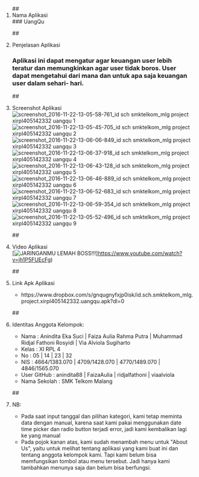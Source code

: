 <ol>
##<li> Nama Aplikasi </li>
### UangQu

##<li> Penjelasan Aplikasi </li>
### Aplikasi ini dapat mengatur agar keuangan user lebih teratur dan memungkinkan agar user tidak boros. User dapat mengetahui dari mana dan untuk apa saja keuangan user dalam sehari- hari.  

##<li> Screenshot Aplikasi </li>
![screenshot_2016-11-22-13-05-58-761_id sch smktelkom_mlg project xirpl405142332 uangqu 1](https://cloud.githubusercontent.com/assets/21327758/20513118/75d20040-b0b6-11e6-8427-03caa16709dc.png)
![screenshot_2016-11-22-13-05-45-705_id sch smktelkom_mlg project xirpl405142332 uangqu 2](https://cloud.githubusercontent.com/assets/21327758/20513115/752a52d2-b0b6-11e6-95e6-75adde7d1c4a.png)
![screenshot_2016-11-22-13-06-06-849_id sch smktelkom_mlg project xirpl405142332 uangqu 3](https://cloud.githubusercontent.com/assets/21327758/20513119/762f5e0c-b0b6-11e6-83b8-975f44fd26ca.png)
![screenshot_2016-11-22-13-06-37-918_id sch smktelkom_mlg project xirpl405142332 uangqu 4](https://cloud.githubusercontent.com/assets/21327758/20513120/764c7e42-b0b6-11e6-94fc-ef6b6dc67517.png)
![screenshot_2016-11-22-13-06-43-128_id sch smktelkom_mlg project xirpl405142332 uangqu 5](https://cloud.githubusercontent.com/assets/21327758/20513121/76500a30-b0b6-11e6-867d-91b8daa9b4fc.png)
![screenshot_2016-11-22-13-06-46-889_id sch smktelkom_mlg project xirpl405142332 uangqu 6](https://cloud.githubusercontent.com/assets/21327758/20513112/75212cac-b0b6-11e6-9d61-812519b58ef9.png)
![screenshot_2016-11-22-13-06-52-683_id sch smktelkom_mlg project xirpl405142332 uangqu 7](https://cloud.githubusercontent.com/assets/21327758/20513113/752452ce-b0b6-11e6-963d-31fb6899391c.png)
![screenshot_2016-11-22-13-06-59-354_id sch smktelkom_mlg project xirpl405142332 uangqu 8](https://cloud.githubusercontent.com/assets/21327758/20513114/75287a2a-b0b6-11e6-8e57-c4eae0a1e8ae.png)
![screenshot_2016-11-22-13-05-52-496_id sch smktelkom_mlg project xirpl405142332 uangqu 9](https://cloud.githubusercontent.com/assets/21327758/20513117/75bf562a-b0b6-11e6-9564-8e51f1e52766.png)

##<li> Video Aplikasi </li>
[![JARINGANMU LEMAH BOSS!!!](https://img.youtube.com/vi/https://www.youtube.com/watch?v=jh1P5FUEcFg/0.jpg)]https://www.youtube.com/watch?v=jh1P5FUEcFg)

##<li> Link Apk Aplikasi </li>
<ul>
<li>https://www.dropbox.com/s/gnqugnyfxjp0isk/id.sch.smktelkom_mlg.project.xirpl405142332.uangqu.apk?dl=0</li>
</ul>

##<li> Identitas Anggota Kelompok: </li>
<ul>
<li> Nama : Anindita Eka Suci | Faiza Aulia Rahma Putra | Muhammad Ridjal Fathoni Rosyidi | Via Alviola Sugiharto</li>
<li> Kelas : XI RPL 4 </li>
<li> No : 05 | 14 | 23 | 32 </li>
<li> NIS : 4664/1383.070 | 4709/1428.070 | 4770/1489.070 | 4846/1565.070</li>
<li> User GitHub : anindita88 | FaizaAulia | ridjalfathoni | viaalviola</li>
<li> Nama Sekolah : SMK Telkom Malang </li>
</ul>

##<li> NB: </li>
<ul>
<li>Pada saat input tanggal dan pilihan kategori, kami tetap meminta data dengan manual, karena saat kami pakai menggunakan date time picker dan radio button terjadi error, jadi kami kembalikan lagi ke yang manual</li>
<li>Pada pojok kanan atas, kami sudah menambah menu untuk "About Us", yaitu untuk melihat tentang aplikasi yang kami buat ini dan tentang anggota kelompok kami. Tapi kami belum bisa memfungsikan tombol atau menu tersebut. Jadi hanya kami tambahkan menunya saja dan belum bisa berfungsi.</li>
</ul>
